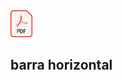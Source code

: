 <a href="recursos/Unidad 1a.pdf">
<img src="imagenes/logo_pdf.png" width="35pt"/>
</a>

barra horizontal
---